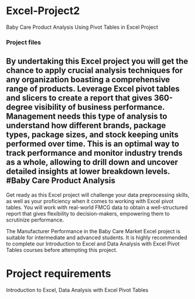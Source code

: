 # Excel-Project2
Baby Care Product Analysis Using Pivot Tables in Excel Project
### Project files
By undertaking this Excel project you will get the chance to apply crucial analysis techniques for any organization boasting a comprehensive range of products. Leverage Excel pivot tables and slicers to create a report that gives 360-degree visibility of business performance. Management needs this type of analysis to understand how different brands, package types, package sizes, and stock keeping units performed over time. This is an optimal way to track performance and monitor industry trends as a whole, allowing to drill down and uncover detailed insights at lower breakdown levels.
#Baby Care Product Analysis
--

Get ready as this Excel project will challenge your data preprocessing skills, as well as your proficiency when it comes to working with Excel pivot tables. You will work with real-world FMCG data to obtain a well-structured report that gives flexibility to decision-makers, empowering them to scrutinize performance.

The Manufacturer Performance in the Baby Care Market Excel project is suitable for intermediate and advanced students. It is highly recommended to complete our Introduction to Excel and Data Analysis with Excel Pivot Tables courses before attempting this project.

# Project requirements
Introduction to Excel, Data Analysis with Excel Pivot Tables
